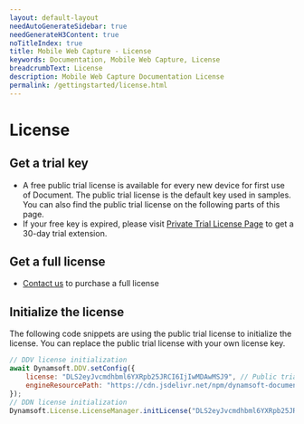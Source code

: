 ```yaml
---
layout: default-layout
needAutoGenerateSidebar: true
needGenerateH3Content: true
noTitleIndex: true
title: Mobile Web Capture - License
keywords: Documentation, Mobile Web Capture, License
breadcrumbText: License
description: Mobile Web Capture Documentation License
permalink: /gettingstarted/license.html
---
```


# License

## Get a trial key

- A free public trial license is available for every new device for first use of Document. The public trial license is the default key used in samples. You can also find the public trial license on the following parts of this page.
- If your free key is expired, please visit <a href="https://www.dynamsoft.com/customer/license/trialLicense?product=mwc&source=docs" target="_blank">Private Trial License Page</a> to get a 30-day trial extension.

## Get a full license

- [Contact us](https://www.dynamsoft.com/company/contact/)  to purchase a full license

## Initialize the license

The following code snippets are using the public trial license to initialize the license. You can replace the public trial license with your own license key.

```javascript
// DDV license initialization
await Dynamsoft.DDV.setConfig({
    license: "DLS2eyJvcmdhbml6YXRpb25JRCI6IjIwMDAwMSJ9", // Public trial license which is valid for 24 hours
    engineResourcePath: "https://cdn.jsdelivr.net/npm/dynamsoft-document-viewer@latest/dist/engine",// lead to a folder containing the distributed WASM files
});
// DDN license initialization
Dynamsoft.License.LicenseManager.initLicense("DLS2eyJvcmdhbml6YXRpb25JRCI6IjIwMDAwMSJ9"); // Public trial license which is valid for 24 hours
```